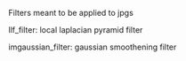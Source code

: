 Filters meant to be applied to jpgs

llf_filter: local laplacian pyramid filter


imgaussian_filter: gaussian smoothening filter
